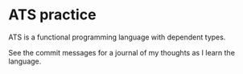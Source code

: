 # ATS practice

ATS is a functional programming language with dependent types.

See the commit messages for a journal of my thoughts as I learn the language.
